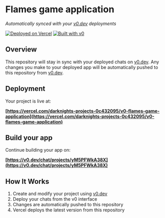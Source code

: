 # Flames game application

*Automatically synced with your [v0.dev](https://v0.dev) deployments*

[![Deployed on Vercel](https://img.shields.io/badge/Deployed%20on-Vercel-black?style=for-the-badge&logo=vercel)](https://vercel.com/darknights-projects-0c432095/v0-flames-game-application)
[![Built with v0](https://img.shields.io/badge/Built%20with-v0.dev-black?style=for-the-badge)](https://v0.dev/chat/projects/yM5PFWkA38X)

## Overview

This repository will stay in sync with your deployed chats on [v0.dev](https://v0.dev).
Any changes you make to your deployed app will be automatically pushed to this repository from [v0.dev](https://v0.dev).

## Deployment

Your project is live at:

**[https://vercel.com/darknights-projects-0c432095/v0-flames-game-application](https://vercel.com/darknights-projects-0c432095/v0-flames-game-application)**

## Build your app

Continue building your app on:

**[https://v0.dev/chat/projects/yM5PFWkA38X](https://v0.dev/chat/projects/yM5PFWkA38X)**

## How It Works

1. Create and modify your project using [v0.dev](https://v0.dev)
2. Deploy your chats from the v0 interface
3. Changes are automatically pushed to this repository
4. Vercel deploys the latest version from this repository